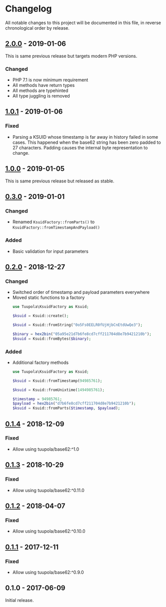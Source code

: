 # Changelog

All notable changes to this project will be documented in this file, in reverse chronological order by release.

## [2.0.0](https://github.com/tuupola/ksuid/compare/1.0.1...2.0.0) - 2019-01-06

This is same previous release but targets modern PHP versions.

### Changed
- PHP 7.1 is now minimum requirement
- All methods have return types
- All methods are typehinted
- All type juggling is removed

## [1.0.1](https://github.com/tuupola/ksuid/compare/1.0.0...1.0.1) - 2019-01-06
### Fixed
- Parsing a KSUID whose timestamp is far away in history failed in some cases. This happened when the base62 string has been zero padded to 27 characters. Padding causes the internal byte representation to change.

## [1.0.0](https://github.com/tuupola/ksuid/compare/0.3.0...1.0.0) - 2019-01-05

This is same previous release but released as stable.

## [0.3.0](https://github.com/tuupola/ksuid/compare/0.2.0...0.3.0) - 2019-01-01
### Changed
- Renamed `KsuidFactory::fromParts()` to `KsuidFactory::fromTimestampAndPayload()`

### Added
- Basic validation for input parameters

## [0.2.0](https://github.com/tuupola/ksuid/compare/0.1.4...0.2.0) - 2018-12-27
### Changed
- Switched order of timestamp and payload parameters everywhere
- Moved static functions to a factory
  ```php
  use Tuupola\KsuidFactory as Ksuid;

  $ksuid = Ksuid::create();

  $ksuid = Ksuid::fromString("0o5Fs0EELR0fUjHjbCnEtdUwQe3");

  $binary = hex2bin("05a95e21d7b6fe8cd7cff211704d8e7b9421210b");
  $ksuid = Ksuid::fromBytes($binary);
  ```

### Added
- Additional factory methods
  ```php
  use Tuupola\KsuidFactory as Ksuid;

  $ksuid = Ksuid::fromTimestamp(94985761);

  $ksuid = Ksuid::fromUnixtime(1494985761);

  $timestamp = 94985761;
  $payload = hex2bin("d7b6fe8cd7cff211704d8e7b9421210b");
  $ksuid = Ksuid::fromParts($timestamp, $payload);
  ```

## [0.1.4](https://github.com/tuupola/ksuid/compare/0.1.3...0.1.4) - 2018-12-09
### Fixed
- Allow using tuupola/base62:^1.0

## [0.1.3](https://github.com/tuupola/ksuid/compare/0.1.2...0.1.3) - 2018-10-29
### Fixed
- Allow using tuupola/base62:^0.11.0

## [0.1.2](https://github.com/tuupola/ksuid/compare/0.1.1...0.1.2) - 2018-04-07
### Fixed
- Allow using tuupola/base62:^0.10.0

## [0.1.1](https://github.com/tuupola/ksuid/compare/0.1.0...0.1.1) - 2017-12-11
### Fixed
- Allow using tuupola/base62:^0.9.0

## 0.1.0 - 2017-06-09

Initial release.